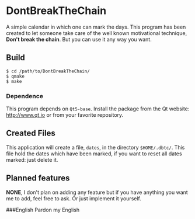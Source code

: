# DontBreakTheChain
A simple calendar in which one can mark the days.
This program has been created to let someone take care of the well
known motivational technique, **Don't break the chain**. But you can
use it any way you want.

## Build
```
$ cd /path/to/DontBreakTheChain/
$ qmake
$ make
```

### Dependence
This program depends on `Qt5-base`.
Install the package from the Qt website: http://www.qt.io
or from your favorite repository.

## Created Files
This application will create a file, `dates`, in the directory `$HOME/.dbtc/`.
This file hold the dates which have been marked, if you want to reset all
dates marked: just delete it.

## Planned features
**NONE**, I don't plan on adding any feature but if you have anything you
want me to add, feel free to ask. Or just implement it yourself.

###English
Pardon my English
